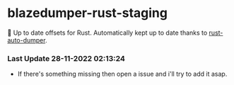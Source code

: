 # blazedumper-rust-staging

🚀 Up to date offsets for Rust. Automatically kept up to date thanks to [rust-auto-dumper](https://github.com/Akandesh/rust-auto-dumper).


### Last Update 28-11-2022 02:13:24
- If there's something missing then open a issue and i'll try to add it asap.